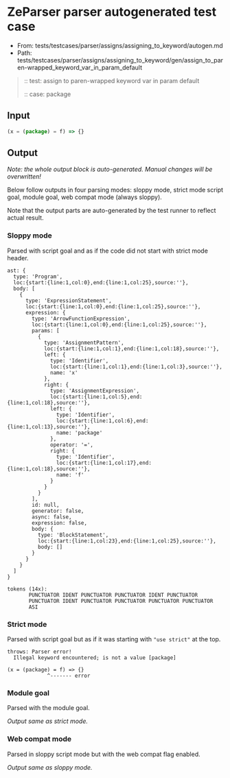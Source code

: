 # ZeParser parser autogenerated test case

- From: tests/testcases/parser/assigns/assigning_to_keyword/autogen.md
- Path: tests/testcases/parser/assigns/assigning_to_keyword/gen/assign_to_paren-wrapped_keyword_var_in_param_default

> :: test: assign to paren-wrapped keyword var in param default
>
> :: case: package

## Input


`````js
(x = (package) = f) => {}
`````

## Output

_Note: the whole output block is auto-generated. Manual changes will be overwritten!_

Below follow outputs in four parsing modes: sloppy mode, strict mode script goal, module goal, web compat mode (always sloppy).

Note that the output parts are auto-generated by the test runner to reflect actual result.

### Sloppy mode

Parsed with script goal and as if the code did not start with strict mode header.

`````
ast: {
  type: 'Program',
  loc:{start:{line:1,col:0},end:{line:1,col:25},source:''},
  body: [
    {
      type: 'ExpressionStatement',
      loc:{start:{line:1,col:0},end:{line:1,col:25},source:''},
      expression: {
        type: 'ArrowFunctionExpression',
        loc:{start:{line:1,col:0},end:{line:1,col:25},source:''},
        params: [
          {
            type: 'AssignmentPattern',
            loc:{start:{line:1,col:1},end:{line:1,col:18},source:''},
            left: {
              type: 'Identifier',
              loc:{start:{line:1,col:1},end:{line:1,col:3},source:''},
              name: 'x'
            },
            right: {
              type: 'AssignmentExpression',
              loc:{start:{line:1,col:5},end:{line:1,col:18},source:''},
              left: {
                type: 'Identifier',
                loc:{start:{line:1,col:6},end:{line:1,col:13},source:''},
                name: 'package'
              },
              operator: '=',
              right: {
                type: 'Identifier',
                loc:{start:{line:1,col:17},end:{line:1,col:18},source:''},
                name: 'f'
              }
            }
          }
        ],
        id: null,
        generator: false,
        async: false,
        expression: false,
        body: {
          type: 'BlockStatement',
          loc:{start:{line:1,col:23},end:{line:1,col:25},source:''},
          body: []
        }
      }
    }
  ]
}

tokens (14x):
       PUNCTUATOR IDENT PUNCTUATOR PUNCTUATOR IDENT PUNCTUATOR
       PUNCTUATOR IDENT PUNCTUATOR PUNCTUATOR PUNCTUATOR PUNCTUATOR
       ASI
`````

### Strict mode

Parsed with script goal but as if it was starting with `"use strict"` at the top.

`````
throws: Parser error!
  Illegal keyword encountered; is not a value [package]

(x = (package) = f) => {}
             ^------- error
`````


### Module goal

Parsed with the module goal.

_Output same as strict mode._

### Web compat mode

Parsed in sloppy script mode but with the web compat flag enabled.

_Output same as sloppy mode._
